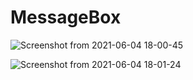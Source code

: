 # MessageBox
![Screenshot from 2021-06-04 18-00-45](https://user-images.githubusercontent.com/80582110/120809302-277cfe00-c55f-11eb-9f0f-f19820804fce.png)

![Screenshot from 2021-06-04 18-01-24](https://user-images.githubusercontent.com/80582110/120809374-395ea100-c55f-11eb-849e-32f5df1dada9.png)
